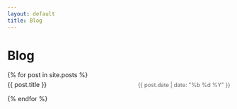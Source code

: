 ```yaml
---
layout: default
title: Blog
---
```


<h1>Blog</h1>

<style>
.blog-list {
  list-style: none;
  padding: 0;
}

.blog-list li {
  display: flex;
  justify-content: space-between;
  align-items: baseline;
  margin-bottom: 10px;
  padding: 5px 0;
}

.blog-list a {
  text-decoration: none;
  color: inherit;
}

.blog-list a:hover {
  text-decoration: underline;
}

.blog-date {
  color: #666;
  font-size: 0.9em;
}
</style>

<ul class="blog-list">
  {% for post in site.posts %}
    <li>
      <a href="{{ post.url }}">{{ post.title }}</a>
      <span class="blog-date">{{ post.date | date: "%b %d %Y" }}</span>
    </li>
  {% endfor %}
</ul>



